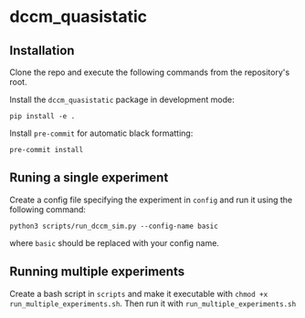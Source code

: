 # dccm_quasistatic

## Installation

Clone the repo and execute the following commands from the repository's root.

Install the `dccm_quasistatic` package in development mode:
```
pip install -e .
```

Install `pre-commit` for automatic black formatting:
```
pre-commit install
```

## Runing a single experiment

Create a config file specifying the experiment in `config` and run it using the following command:

```
python3 scripts/run_dccm_sim.py --config-name basic
```

where `basic` should be replaced with your config name.

## Running multiple experiments

Create a bash script in `scripts` and make it executable with `chmod +x run_multiple_experiments.sh`.
Then run it with `run_multiple_experiments.sh`